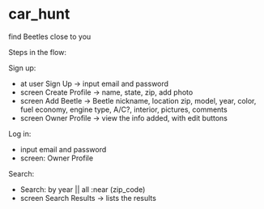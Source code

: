 car_hunt
========

find Beetles close to you

Steps in the flow:

Sign up:
- at user Sign Up -> input email and password
- screen Create Profile -> name, state, zip, add photo
- screen Add Beetle -> Beetle nickname, location zip, model, year, color, fuel economy, engine type, A/C?, interior, pictures, comments
- screen Owner Profile -> view the info added, with edit buttons

Log in:
- input email and password
- screen: Owner Profile

Search: 
- Search: by year || all :near (zip_code)
- screen Search Results -> lists the results

